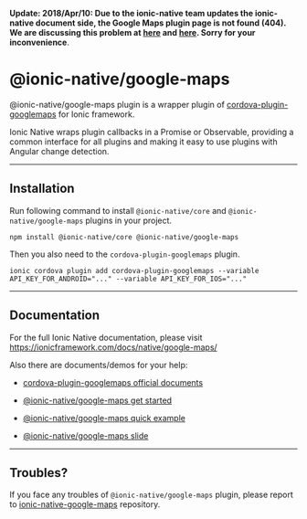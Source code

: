 **Update: 2018/Apr/10:
Due to the ionic-native team updates the ionic-native document side, the Google Maps plugin page is not found (404).
We are discussing this problem at [here](https://forum.ionicframework.com/t/what-about-google-maps/127437) and [here](https://github.com/ionic-team/ionic-native/issues/2410#issuecomment-380119542).
Sorry for your inconvenience**.


# @ionic-native/google-maps

@ionic-native/google-maps plugin is a wrapper plugin of [cordova-plugin-googlemaps](https://github.com/mapsplugin/cordova-plugin-googlemaps) for Ionic framework.

Ionic Native wraps plugin callbacks in a Promise or Observable, providing a common interface for all plugins and making it easy to use plugins with Angular change detection.

------------------------

## Installation

Run following command to install `@ionic-native/core` and `@ionic-native/google-maps` plugins in your project.

```
npm install @ionic-native/core @ionic-native/google-maps
```

Then you also need to the `cordova-plugin-googlemaps` plugin.

```
ionic cordova plugin add cordova-plugin-googlemaps --variable API_KEY_FOR_ANDROID="..." --variable API_KEY_FOR_IOS="..."
```

------------------------

## Documentation

For the full Ionic Native documentation, please visit https://ionicframework.com/docs/native/google-maps/

Also there are documents/demos for your help:

- [cordova-plugin-googlemaps official documents](https://github.com/mapsplugin/cordova-plugin-googlemaps-doc/blob/master/v2.0.0/README.md)

- [@ionic-native/google-maps get started](https://github.com/mapsplugin/cordova-plugin-googlemaps-doc/blob/master/v2.0.0/ionic-native/README.md)

- [@ionic-native/google-maps quick example](https://github.com/mapsplugin/ionic-googlemaps-quickdemo)

- [\@ionic-native/google-maps slide](https://docs.google.com/presentation/d/e/2PACX-1vScoho1ensbR4qCI9AIuQN55BZVvK73pAjI7sumDvW3CrxxHnrmpXWUjx2-8CpFibqU1EjLKCRhuthJ/pub?start=false&loop=false&delayms=3000)


------------------------

## Troubles?

If you face any troubles of `@ionic-native/google-maps` plugin, please report to [ionic-native-google-maps](https://github.com/ionic-team/ionic-native-google-maps/issues) repository.

